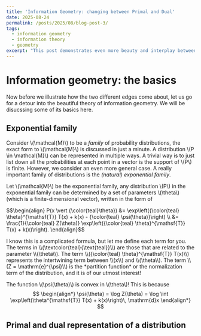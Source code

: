 ```yaml
---
title: 'Information Geometry: changing between Primal and Dual'
date: 2025-08-24
permalink: /posts/2025/08/blog-post-3/
tags:
  - information geometry
  - information theory
  - geometry
excerpt: "This post demonstrates even more beauty and interplay between the primal, dual representation of a distribution and the Bregman divergence."
---
```





# Information geometry: the basics
Now before we illustrate how the two different edges come about, let us go for a detour into the beautiful theory of information geometry. We will be disucssing some of its basics here.

## Exponential family
Consider \\(\mathcal{M}\\) to be a *family* of probability distributions, the exact form to \\(\mathcal{M}\\) is discussed in just a minute. A distribution \\(P \in \mathcal{M}\\) can be represented in multiple ways. A trivial way is to just list down all the probabilities at each point in a vector is the support of \\(P\\) is finite. However, we consider an even more general case. A really important family of distributions is the *(natural) exponential family*.

Let \\(\mathcal{M}\\) be the exponential family, any distribution \\(P\\) in the exponential family can be determined by a set of parameters \\(\theta\\) (which is a finite-dimensional vector), written in the form of
<p>
$$\begin{align}
	P(x \vert {\color{teal}\theta}) &= \exp\left({\color{teal} \theta}^{\mathsf{T}} T(x) + k(x) - {\color{teal} \psi(\theta)}\right) \\
	&= \frac{1}{\color{teal} Z(\theta)} \exp\left({\color{teal} \theta}^{\mathsf{T}} T(x) + k(x)\right).
\end{align}$$
</p>
I know this is a complicated formula, but let me define each term for you. The terms in \\(\textcolor{teal}{\text{teal}}\\) are those that are related to the parameter \\(\theta\\). The term \\({\color{teal} \theta}^{\mathsf{T}} T(x)\\) represents the intertwining term between \\(x\\) and \\(\theta\\). The term \\(Z = \mathrm{e}^{\psi}\\) is the *partition function* or the normalization term of the distribution, and it is of our utmost interest!

The function \\(\psi(\theta)\\) is convex in \\(\theta\\)! This is because
$$
\begin{align*}
	\psi(\theta) = \log Z(\theta) = \log \int \exp\left(\theta^{\mathsf{T}} T(x) + k(x)\right)\, \mathrm{d}x
\end{align*}
$$

## Primal and dual representation of a distribution
